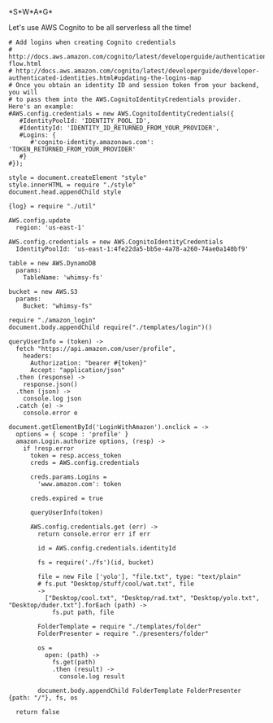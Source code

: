 \*S\*W\*A\*G\*

Let's use AWS Cognito to be all serverless all the time!

    # Add logins when creating Cognito credentials
    # http://docs.aws.amazon.com/cognito/latest/developerguide/authentication-flow.html
    # http://docs.aws.amazon.com/cognito/latest/developerguide/developer-authenticated-identities.html#updating-the-logins-map
    # Once you obtain an identity ID and session token from your backend, you will
    # to pass them into the AWS.CognitoIdentityCredentials provider. Here's an example:
    #AWS.config.credentials = new AWS.CognitoIdentityCredentials({
       #IdentityPoolId: 'IDENTITY_POOL_ID',
       #IdentityId: 'IDENTITY_ID_RETURNED_FROM_YOUR_PROVIDER',
       #Logins: {
          #'cognito-identity.amazonaws.com': 'TOKEN_RETURNED_FROM_YOUR_PROVIDER'
       #}
    #});

    style = document.createElement "style"
    style.innerHTML = require "./style"
    document.head.appendChild style

    {log} = require "./util"

    AWS.config.update
      region: 'us-east-1'

    AWS.config.credentials = new AWS.CognitoIdentityCredentials
      IdentityPoolId: 'us-east-1:4fe22da5-bb5e-4a78-a260-74ae0a140bf9'

    table = new AWS.DynamoDB
      params:
        TableName: 'whimsy-fs'

    bucket = new AWS.S3
      params:
        Bucket: "whimsy-fs"

    require "./amazon_login"
    document.body.appendChild require("./templates/login")()

    queryUserInfo = (token) ->
      fetch "https://api.amazon.com/user/profile",
        headers:
          Authorization: "bearer #{token}"
          Accept: "application/json"
      .then (response) ->
        response.json()
      .then (json) ->
        console.log json
      .catch (e) ->
        console.error e

    document.getElementById('LoginWithAmazon').onclick = ->
      options = { scope : 'profile' }
      amazon.Login.authorize options, (resp) ->
        if !resp.error
          token = resp.access_token
          creds = AWS.config.credentials

          creds.params.Logins =
            'www.amazon.com': token

          creds.expired = true

          queryUserInfo(token)

          AWS.config.credentials.get (err) ->
            return console.error err if err

            id = AWS.config.credentials.identityId

            fs = require('./fs')(id, bucket)

            file = new File ['yolo'], "file.txt", type: "text/plain"
            # fs.put "Desktop/stuff/cool/wat.txt", file
            ->
              ["Desktop/cool.txt", "Desktop/rad.txt", "Desktop/yolo.txt", "Desktop/duder.txt"].forEach (path) ->
                fs.put path, file

            FolderTemplate = require "./templates/folder"
            FolderPresenter = require "./presenters/folder"

            os =
              open: (path) ->
                fs.get(path)
                .then (result) ->
                  console.log result

            document.body.appendChild FolderTemplate FolderPresenter {path: "/"}, fs, os

      return false
